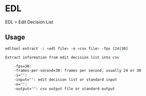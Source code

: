 EDL
===
EDL = Edit Decision List

Usage
-----

```bash
edltool extract -i <edl file> -o <csv file> -fps [24|30]

Extract information from edit decision list into csv

    -fps=30:
    -frames-per-second=30: frames per second, usually 24 or 30
    -i="":
    -input="": edit decision list or standard input
    -o="":
    -output="": csv output file or standard output
```

